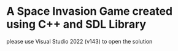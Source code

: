 # A Space Invasion Game created using C++ and SDL Library
please use Visual Studio 2022 (v143) to open the solution
